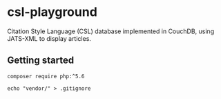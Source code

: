 # csl-playground

Citation Style Language (CSL) database implemented in CouchDB, using JATS-XML to display articles.

## Getting started

```
composer require php:^5.6

echo "vendor/" > .gitignore
```


